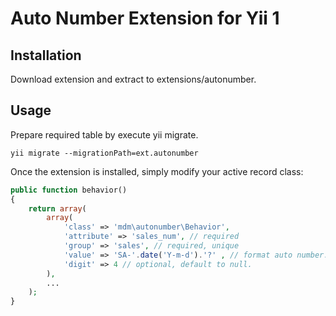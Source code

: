 Auto Number Extension for Yii 1
===============================

Installation
------------

Download extension and extract to extensions/autonumber.


Usage
-----

Prepare required table by execute yii migrate.
```
yii migrate --migrationPath=ext.autonumber
```

Once the extension is installed, simply modify your active record class:

```php
public function behavior()
{
	return array(
		array(
			'class' => 'mdm\autonumber\Behavior',
			'attribute' => 'sales_num', // required
			'group' => 'sales', // required, unique
			'value' => 'SA-'.date('Y-m-d').'?' , // format auto number. '?' will be replaced with generated number
			'digit' => 4 // optional, default to null. 
		),
		...
	);
}
```
